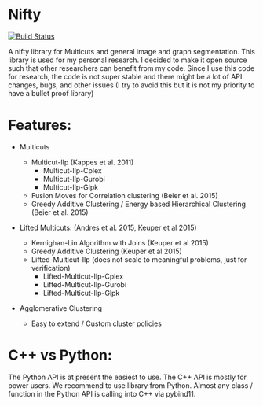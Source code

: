 Nifty
========

[![Build Status](https://travis-ci.org/DerThorsten/nifty.svg?branch=master)](https://travis-ci.org/DerThorsten/nifty)

A nifty library for Multicuts and general image and graph segmentation.
This library is used for my personal research. I decided to make it open source
such that other researchers can benefit from my code.
Since I use this code for research, the code is not super stable and  there might be a lot of API changes,
bugs, and other issues (I try to avoid this but it is not my priority to have a bullet proof library)


Features:
=========


* Multicuts
    * Multicut-Ilp (Kappes et al. 2011)
        * Multicut-Ilp-Cplex
        * Multicut-Ilp-Gurobi
        * Multicut-Ilp-Glpk
    * Fusion Moves for Correlation clustering (Beier et al. 2015)
    * Greedy Additive Clustering /  Energy based Hierarchical Clustering (Beier et al. 2015)

* Lifted Multicuts: (Andres et al. 2015, Keuper et al 2015)
    * Kernighan-Lin Algorithm with Joins (Keuper et al 2015)
    * Greedy Additive Clustering (Keuper et al 2015)
    * Lifted-Multicut-Ilp (does not scale to meaningful problems, just for verification)
        * Lifted-Multicut-Ilp-Cplex
        * Lifted-Multicut-Ilp-Gurobi
        * Lifted-Multicut-Ilp-Glpk

* Agglomerative Clustering
    * Easy to extend / Custom cluster policies


C++ vs Python:
==============
The Python API is at present the easiest to use. The C++ API is mostly for power users.
We recommend to use library from Python.
Almost any class / function in the Python API is calling into C++ via pybind11.

